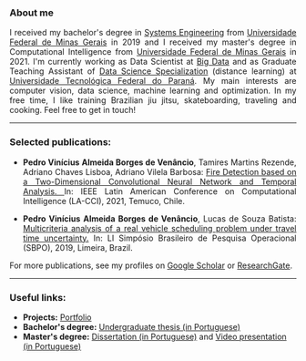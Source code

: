 ### About me

<p align="justify">
I received my bachelor's degree in <a href="https://geesufmg.com/"> Systems Engineering</a> from <a href="https://ufmg.br/"> Universidade Federal de Minas Gerais</a> in 2019 and I received my master's degree in Computational Intelligence from <a href="https://ufmg.br/"> Universidade Federal de Minas Gerais</a> in 2021. I'm currently working as Data Scientist at <a href="https://bigdata.com.br/en/">Big Data</a> and as Graduate Teaching Assistant of <a href="https://coens.dv.utfpr.edu.br/pos/ciencia-dados/">Data Science Specialization</a> (distance learning) at <a href="http://www.utfpr.edu.br/campus/doisvizinhos">Universidade Tecnológica Federal do Paraná</a>. My main interests are computer vision, data science, machine learning and optimization. In my free time, I like training Brazilian jiu jitsu, skateboarding, traveling and cooking. Feel free to get in touch!
</p>

***

### Selected publications:

- <p align="justify"><b>Pedro Vinícius Almeida Borges de Venâncio</b>, Tamires Martins Rezende, Adriano Chaves Lisboa, Adriano Vilela Barbosa: <a href="https://ieeexplore.ieee.org/document/9769824"> Fire Detection based on a Two-Dimensional Convolutional Neural Network and Temporal Analysis. </a> In: IEEE Latin American Conference on Computational Intelligence (LA-CCI), 2021, Temuco, Chile.</p>
- <p align="justify"><b>Pedro Vinícius Almeida Borges de Venâncio</b>, Lucas de Souza Batista: <a href="https://proceedings.science/sbpo-2019/papers/multicriteria-analysis-of-a-real-vehicle-scheduling-problem-under-travel-time-uncertainty?lang=pt-br">Multicriteria analysis of a real vehicle scheduling problem under travel time uncertainty.</a> In: LI Simpósio Brasileiro de Pesquisa Operacional (SBPO), 2019, Limeira, Brazil.</p>

For more publications, see my profiles on <a href="https://scholar.google.com/citations?user=yCwA-p0AAAAJ&hl=pt-BR">Google Scholar</a> or <a href="https://www.researchgate.net/profile/Pedro-Venancio-2">ResearchGate</a>.

***

### Useful links:

- **Projects:** <a href="https://github.com/pedbrgs/pedbrgs/blob/main/projects.md">Portfolio</a>
- **Bachelor's degree:** <a href="https://drive.google.com/file/d/1hKSkDOWhCb1QHvuw5hxjJC-jAoe2TGBW/view?usp=sharing">Undergraduate thesis (in Portuguese)</a>
- **Master's degree:** <a href="https://www.ppgee.ufmg.br/diss_defesas_detalhes.php?aluno=1908">Dissertation (in Portuguese)</a> and <a href="https://www.youtube.com/watch?v=Rf8wFbzkJQ0">Video presentation (in Portuguese)</a>
